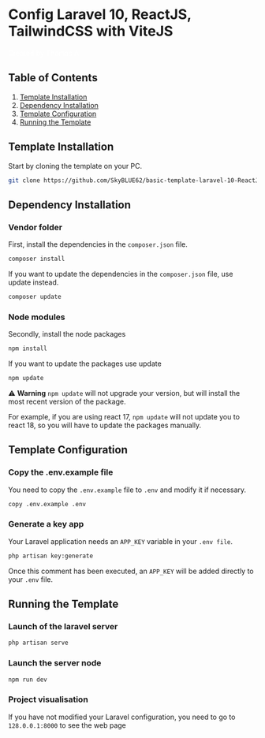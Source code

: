 # Config Laravel 10, ReactJS, TailwindCSS with ViteJS
<a href="https://github.com/SkyBLUE62" style="text-decoration: none; color: white; ">Created by Thomas A</a>

## Table of Contents
1. [Template Installation](#template-installation)
2. [Dependency Installation](#dependency-installation)
3. [Template Configuration](#template-configuration)
4. [Running the Template](#running-the-template)

## Template Installation
Start by cloning the template on your PC.
```bash
git clone https://github.com/SkyBLUE62/basic-template-laravel-10-ReactJS-TailwindCSS-with-viteJS.git
```
## Dependency Installation
### Vendor folder
First, install the dependencies in the ```composer.json``` file.
```bash
composer install
```
If you want to update the dependencies in the ```composer.json``` file, use update instead.
```bash
composer update
```
### Node modules
Secondly, install the node packages 
```bash
npm install
```
If you want to update the packages use update
```bash
npm update
```
⚠️ **Warning**
```npm update``` will not upgrade your version, but will install the most recent version of the package.

For example, if you are using react 17, ```npm update``` will not update you to react 18, so you will have to update the packages manually.

## Template Configuration
### Copy the .env.example file
You need to copy the ```.env.example``` file to ```.env``` and modify it if necessary.
```bash
copy .env.example .env
```
### Generate a key app
Your Laravel application needs an ```APP_KEY``` variable in your ```.env file```.
```bash
php artisan key:generate
```
Once this comment has been executed, an ```APP_KEY``` will be added directly to your ```.env``` file.

## Running the Template
### Launch of the laravel server
```bash
php artisan serve
```
### Launch the server node 
```bash
npm run dev
```
### Project visualisation 

If you have not modified your Laravel configuration, you need to go to ```128.0.0.1:8000``` to see the web page




